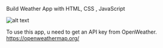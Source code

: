 Build Weather App with HTML, CSS , JavaScript

![alt text](Screenshot.png)

To use this app, u need to get an API key from OpenWeather.
https://openweathermap.org/


